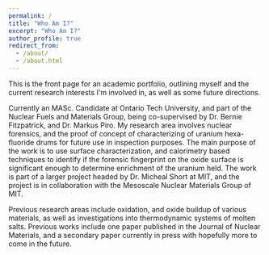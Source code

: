 ```yaml
---
permalink: /
title: "Who Am I?"
excerpt: "Who Am I?"
author_profile: true
redirect_from: 
  - /about/
  - /about.html
---
```

This is the front page for an academic portfolio, outlining myself and the current research interests I'm involved in, as well as some future directions. 

Currently an MASc. Candidate at Ontario Tech University, and part of the Nuclear Fuels and Materials Group, being co-supervised by Dr. Bernie Fitzpatrick, and Dr. Markus Piro. My research area involves nuclear forensics, and the proof of concept of characterizing of uranium hexa-fluoride drums for future use in inspection purposes. The main purpose of the work is to use surface characterization, and calorimetry based techniques to identify if the forensic fingerprint on the oxide surface is significant enough to determine enrichment of the uranium held. The work is part of a larger project headed by Dr. Micheal Short at MIT, and the project is in collaboration with the Mesoscale Nuclear Materials Group of MIT.

Previous research areas include oxidation, and oxide buildup of various materials, as well as investigations into thermodynamic systems of molten salts. Previous works include one paper published in the Journal of Nuclear Materials, and a secondary paper currently in press with hopefully more to come in the future.
